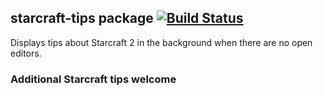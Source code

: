 ## starcraft-tips package [![Build Status](https://travis-ci.org/adrianlee44/atom-starcraft-tips.svg?branch=master)](https://travis-ci.org/adrianlee44/atom-starcraft-tips)

Displays tips about Starcraft 2 in the background when there are no open editors.

### Additional Starcraft tips welcome
